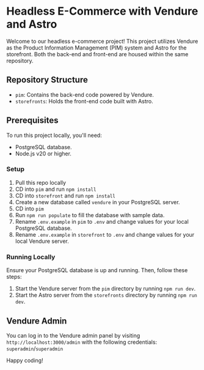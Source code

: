 # Headless E-Commerce with Vendure and Astro 

Welcome to our headless e-commerce project! This project utilizes Vendure as the Product Information Management (PIM) system and Astro for the storefront. Both the back-end and front-end are housed within the same repository.

## Repository Structure
- `pim`: Contains the back-end code powered by Vendure.
- `storefronts`: Holds the front-end code built with Astro.

## Prerequisites
To run this project locally, you'll need:
- PostgreSQL database.
- Node.js v20 or higher.

### Setup
1. Pull this repo locally
2. CD into `pim` and run `npm install`
3. CD into `storefront` and run `npm install`
4. Create a new database called `vendure` in your PostgreSQL server.
5. CD into `pim`
6. Run `npm run populate` to fill the database with sample data.
7. Rename `.env.example` in `pim` to `.env` and change values for your local PostgreSQL database.
8. Rename `.env.example` in `storefront` to `.env` and change values for your local Vendure server.

### Running Locally
Ensure your PostgreSQL database is up and running. Then, follow these steps:
1. Start the Vendure server from the `pim` directory by running `npm run dev`.
2. Start the Astro server from the `storefronts` directory by running `npm run dev`.

## Vendure Admin
You can log in to the Vendure admin panel by visiting `http://localhost:3000/admin` with the following credentials: `superadmin`/`superadmin`

Happy coding!